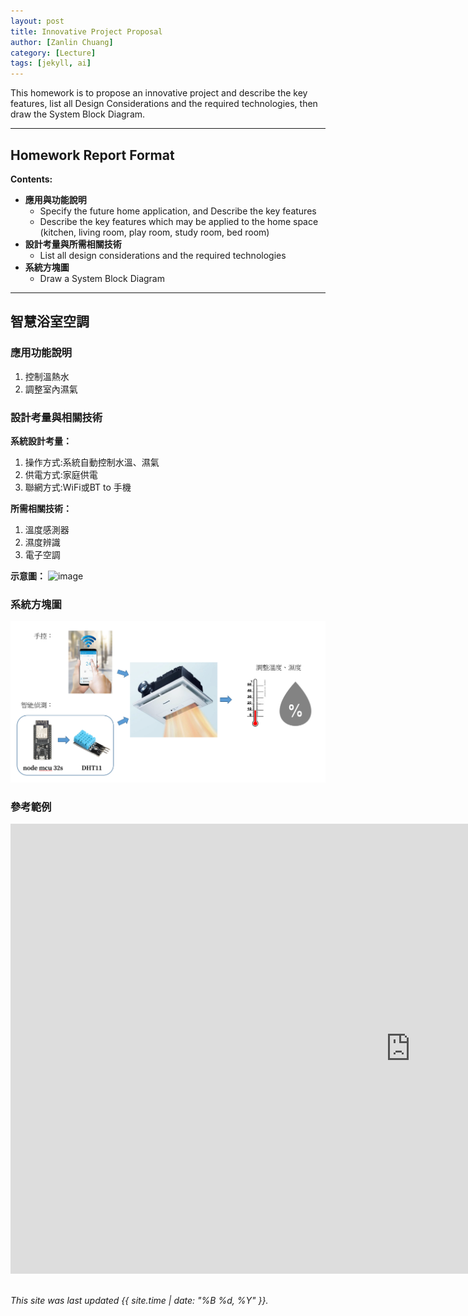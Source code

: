 ```yaml
---
layout: post
title: Innovative Project Proposal
author: [Zanlin Chuang]
category: [Lecture]
tags: [jekyll, ai]
---
```


This homework is to propose an innovative project and describe the key features, list all Design Considerations and the required technologies, then draw the System Block Diagram.

---
## Homework Report Format
**Contents:**<br>
* **應用與功能說明**
  - Specify the future home application, and Describe the key features
  - Describe the key features which may be applied to the home space (kitchen, living room, play room, study room, bed room)
* **設計考量與所需相關技術**
  - List all design considerations and the required technologies
* **系統方塊圖**
  - Draw a System Block Diagram

---
## 智慧浴室空調

### 應用功能說明
1. 控制溫熱水
2. 調整室內濕氣

### 設計考量與相關技術
**系統設計考量：**<br>
1. 操作方式:系統自動控制水溫、濕氣
2. 供電方式:家庭供電
4. 聯網方式:WiFi或BT to 手機

**所需相關技術：**
1. 溫度感測器
2. 濕度辨識
3. 電子空調

**示意圖：**
![image](https://user-images.githubusercontent.com/76434082/225627621-19b7b638-fed7-4621-9b95-14f55b2ee000.png)


### 系統方塊圖
![](https://github.com/zanlin920601/MCU-project/blob/main/images/AAA.png?raw=true)

### 參考範例
<iframe width="1280" height="720" src="https://www.youtube.com/embed/CfGM0m4z9ic" title="🧖大金浴室專用空調↪️冷氣加上浴室暖風乾燥機..." frameborder="0" allow="accelerometer; autoplay; clipboard-write; encrypted-media; gyroscope; picture-in-picture; web-share" allowfullscreen></iframe>
<br>
<br>

*This site was last updated {{ site.time | date: "%B %d, %Y" }}.*


